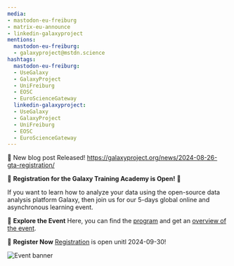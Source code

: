 ```yaml
---
media:
- mastodon-eu-freiburg
- matrix-eu-announce
- linkedin-galaxyproject
mentions:
  mastodon-eu-freiburg:
  - galaxyproject@mstdn.science
hashtags:
  mastodon-eu-freiburg:
  - UseGalaxy
  - GalaxyProject
  - UniFreiburg
  - EOSC
  - EuroScienceGateway
  linkedin-galaxyproject:
  - UseGalaxy
  - GalaxyProject
  - UniFreiburg
  - EOSC
  - EuroScienceGateway
---
```

📝 New blog post Released!
https://galaxyproject.org/news/2024-08-26-gta-registration/

📢 **Registration for the Galaxy Training Academy is Open!** 📢

If you want to learn how to analyze your data using the open\-source data analysis platform Galaxy, then join us for our 5\-days global online and asynchronous learning event.

🚀 **Explore the Event**
Here, you can find the [program](https://training.galaxyproject.org/training-material/events/galaxy-academy-2024.html#program) and get an [overview of the event](https://training.galaxyproject.org/training-material/events/galaxy-academy-2024.html#overview).

📝 **Register Now**
[Registration](https://forms.gle/cxzVatt7MAgiMX12A) is open unitl 2024\-09\-30!

![Event banner](https://galaxyproject.org/news/2024-08-26-gta-registration/banner_event_page_1000x300.png)